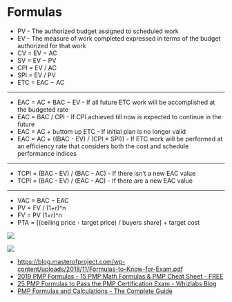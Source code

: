 # Formulas
- PV - The authorized budget assigned to scheduled work
- EV - The measure of work completed expressed in terms of the budget authorized for that work
- CV = EV − AC 
- SV = EV − PV 
- CPI = EV / AC
- SPI = EV / PV
- ETC = EAC − AC 
- - - -
- EAC = AC + BAC − EV - If all future ETC work will be accomplished at the budgeted rate
- EAC = BAC / CPI - If CPI achieved till now is expected to continue in the future 
- EAC = AC + buttom up ETC - If initial plan is no longer valid
- EAC = AC + ((BAC - EV) / (CPI * SPI)) - If ETC work will be performed at an efficiency rate that considers both the cost and schedule performance indices 
- - - -
- TCPI = (BAC - EV) / (BAC - AC)  - If there isn’t a new EAC value
- TCPI = (BAC - EV) / (EAC - AC)  - If there are a new EAC value 
- - - -
- VAC = BAC − EAC
- PV = FV / (1+r)^n
- FV = PV (1+r)^n
- PTA = [(ceiling price - target price) / buyers share] + target cost

![](formulas/Screenshot%202019-03-18%20at%2019.27.48.png)

![](formulas/PMBOK6_Tab_7-1.jpg)

- https://blog.masterofproject.com/wp-content/uploads/2018/11/Formulas-to-Know-for-Exam.pdf
- [2019 PMP Formulas - 15 PMP Math Formulas & PMP Cheat Sheet - FREE](https://blog.masterofproject.com/pmp-formulas-pmp-cheat-sheet/)
- [25 PMP Formulas to Pass the PMP Certification Exam - Whizlabs Blog](https://www.whizlabs.com/blog/pmp-formulas-for-pmp-certification-exam/)
- [PMP Formulas and Calculations - The Complete Guide](https://www.project-management-prepcast.com/pmp-formulas)
